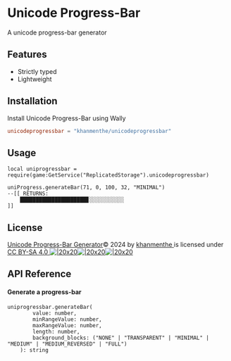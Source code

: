 
# Unicode Progress-Bar

A unicode progress-bar generator


## Features

- Strictly typed
- Lightweight


## Installation

Install Unicode Progress-Bar using Wally

```toml
unicodeprogressbar = "khanmenthe/unicodeprogressbar"
```
    
## Usage

```luau
local uniprogressbar = require(game:GetService("ReplicatedStorage").unicodeprogressbar)

uniProgress.generateBar(71, 0, 100, 32, "MINIMAL")
--[[ RETURNS:
    █████████████████████▊░░░░░░░░░░░
]]
```
## License

[Unicode Progress-Bar Generator](https://github.com/khanmenthe/unicodeprogressbar)© 2024 by [khanmenthe ](https://github.com/khanmenthe/)is licensed under [CC BY-SA 4.0 ![|20x20](upload://qFxLsmeYlZmZPDkUZy6ZBItKmmg.svg)![|20x20](upload://zRUvWIXkFRjiUcdQ7zsLxaNTXgW.svg)![|20x20](upload://ix5eihYREmVZjZmGBtYTnaLqFSr.svg)](https://creativecommons.org/licenses/by-sa/4.0/?ref=chooser-v1)
## API Reference

#### Generate a progress-bar
```luau
uniprogressbar.generateBar(
        value: number,
        minRangeValue: number,
        maxRangeValue: number,
        length: number,
        background_blocks: ("NONE" | "TRANSPARENT" | "MINIMAL" | "MEDIUM" | "MEDIUM_REVERSED" | "FULL")
    ): string
```
